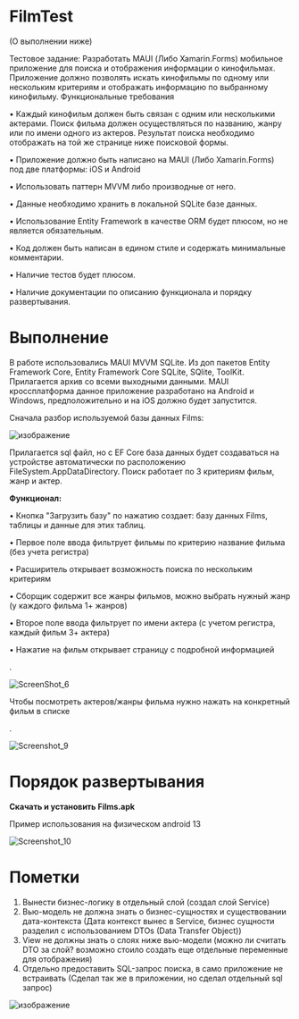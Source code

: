 # FilmTest
(О выполнении ниже)

Тестовое задание:
Разработать MAUI (Либо Xamarin.Forms) мобильное приложение для поиска и отображения информации о кинофильмах. Приложение должно позволять искать кинофильмы по одному или нескольким критериям и отображать информацию по выбранному кинофильму. Функциональные требования 

• Каждый кинофильм должен быть связан с одним или несколькими актерами. Поиск фильма должен осуществляться по названию, жанру или по имени одного из актеров. Результат поиска необходимо отображать на той же странице ниже поисковой формы. 

• Приложение должно быть написано на MAUI (Либо Xamarin.Forms) под две платформы: iOS и Android 

• Использовать паттерн MVVM либо производные от него. 

• Данные необходимо хранить в локальной SQLite базе данных. 

• Использование Entity Framework в качестве ORM будет плюсом, но не является обязательным. 

• Код должен быть написан в едином стиле и содержать минимальные комментарии. 

• Наличие тестов будет плюсом. 

• Наличие документации по описанию функционала и порядку развертывания.

# Выполнение

В работе использовались MAUI MVVM SQLite. Из доп пакетов Entity Framework Core, Entity Framework Core SQLite, SQlite, ToolKit.   
Прилагается архив со всеми выходными данными. MAUI кроссплатформа данное приложение разработано на Android и Windows, предположительно и на iOS должно будет запустится. 

Сначала разбор используемой базы данных Films: 


![изображение](https://github.com/Gladn/FilmTest/assets/92585647/cfc8199f-1f7d-47e5-9c49-557b7149def7)


Прилагается sql файл, но с EF Core база данных будет создаваться на устройстве автоматически по расположению FileSystem.AppDataDirectory. Поиск работает по 3 критериям фильм, жанр и актер.
 
**Функционал:** 

• Кнопка "Загрузить базу" по нажатию создает: базу данных Films, таблицы и данные для этих таблиц. 

• Первое поле ввода фильтрует фильмы по критерию название фильма (без учета регистра)

• Расширитель открывает возможность поиска по нескольким критериям

• Сборщик содержит все жанры фильмов, можно выбрать нужный жанр (у каждого фильма 1+ жанров)

• Второе поле ввода фильтрует по имени актера (с учетом регистра, каждый фильм 3+ актера)

• Нажатие на фильм открывает страницу с подробной информацией 

.

![ScreenShot_6](https://github.com/Gladn/FilmTest/assets/92585647/fac769e7-eca3-48cb-9fdd-2e84eb7e3c60)


Чтобы посмотреть актеров/жанры фильма нужно нажать на конкретный фильм в списке


.


![Screenshot_9](https://github.com/Gladn/FilmTest/assets/92585647/af6d4078-20ea-4d31-b36c-fd11035e30e6)



# Порядок развертывания

**Скачать и установить Films.apk**



Пример использования на физическом android 13


![Screenshot_10](https://github.com/Gladn/FilmTest/assets/92585647/ac35d822-8ce6-4e2a-b267-07554f74b571)



# Пометки 
1) Вынести бизнес-логику в отдельный слой (создал слой Service)
2) Вью-модель не должна знать о бизнес-сущностях и существовании дата-контекста (Дата контекст вынес в Service, бизнес сущности разделил с использованием DTOs (Data Transfer Object))
3) View не должны знать о слоях ниже вью-модели (можно ли считать DTO за слой? возможно стоило создать еще отдельные переменные для отображения)
4) Отдельно предоставить SQL-запрос поиска, в само приложение не встраивать (Сделал так же в приложении, но сделал отдельный sql запрос)


![изображение](https://github.com/Gladn/FilmTest/assets/92585647/79457da6-bd79-4bca-a0a3-1aff2adc3154)

